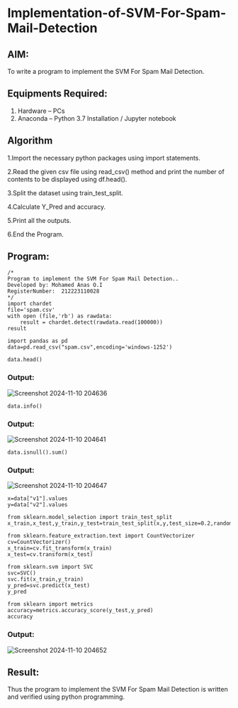 # Implementation-of-SVM-For-Spam-Mail-Detection

## AIM:
To write a program to implement the SVM For Spam Mail Detection.

## Equipments Required:
1. Hardware – PCs
2. Anaconda – Python 3.7 Installation / Jupyter notebook

## Algorithm
1.Import the necessary python packages using import statements.

2.Read the given csv file using read_csv() method and print the number of contents to be displayed using df.head().

3.Split the dataset using train_test_split.

4.Calculate Y_Pred and accuracy.

5.Print all the outputs.

6.End the Program.


## Program:
```
/*
Program to implement the SVM For Spam Mail Detection..
Developed by: Mohamed Anas O.I
RegisterNumber:  212223110028
*/
import chardet
file='spam.csv'
with open (file,'rb') as rawdata:
    result = chardet.detect(rawdata.read(100000))
result

import pandas as pd
data=pd.read_csv("spam.csv",encoding='windows-1252')

data.head()
```

### Output:
![Screenshot 2024-11-10 204636](https://github.com/user-attachments/assets/6d6885a2-b800-462a-a2d6-0bea7d41181e)



```
data.info()
```

### Output:
![Screenshot 2024-11-10 204641](https://github.com/user-attachments/assets/4d03a33f-2e74-478c-8b20-f989c5c3fed8)


```
data.isnull().sum()
```

### Output:
![Screenshot 2024-11-10 204647](https://github.com/user-attachments/assets/2cdd6808-c502-47bc-a75c-88ea7226a892)

```
x=data["v1"].values
y=data["v2"].values

from sklearn.model_selection import train_test_split
x_train,x_test,y_train,y_test=train_test_split(x,y,test_size=0.2,random_state=0)

from sklearn.feature_extraction.text import CountVectorizer
cv=CountVectorizer()
x_train=cv.fit_transform(x_train)
x_test=cv.transform(x_test)

from sklearn.svm import SVC
svc=SVC()
svc.fit(x_train,y_train)
y_pred=svc.predict(x_test)
y_pred

from sklearn import metrics
accuracy=metrics.accuracy_score(y_test,y_pred)
accuracy
```

### Output:
![Screenshot 2024-11-10 204652](https://github.com/user-attachments/assets/a0151f6b-1af2-448f-bb37-15b8480d1871)


## Result:
Thus the program to implement the SVM For Spam Mail Detection is written and verified using python programming.
